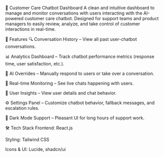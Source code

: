 💬 Customer Care Chatbot Dashboard
A clean and intuitive dashboard to manage and monitor conversations with users interacting with the AI-powered customer care chatbot. Designed for support teams and product managers to easily review, analyze, and take control of customer interactions in real-time.

🚀 Features
🔍 Conversation History – View all past user-chatbot conversations.

📊 Analytics Dashboard – Track chatbot performance metrics (response time, user satisfaction, etc.).

🧠 AI Overrides – Manually respond to users or take over a conversation.

💬 Real-time Monitoring – See live chats happening with users.

👥 User Insights – View user details and chat behavior.

⚙️ Settings Panel – Customize chatbot behavior, fallback messages, and escalation rules.

🌙 Dark Mode Support – Pleasant UI for long hours of support work.

🛠️ Tech Stack
Frontend: React.js 

Styling: Tailwind CSS

Icons & UI: Lucide, shadcn/ui

